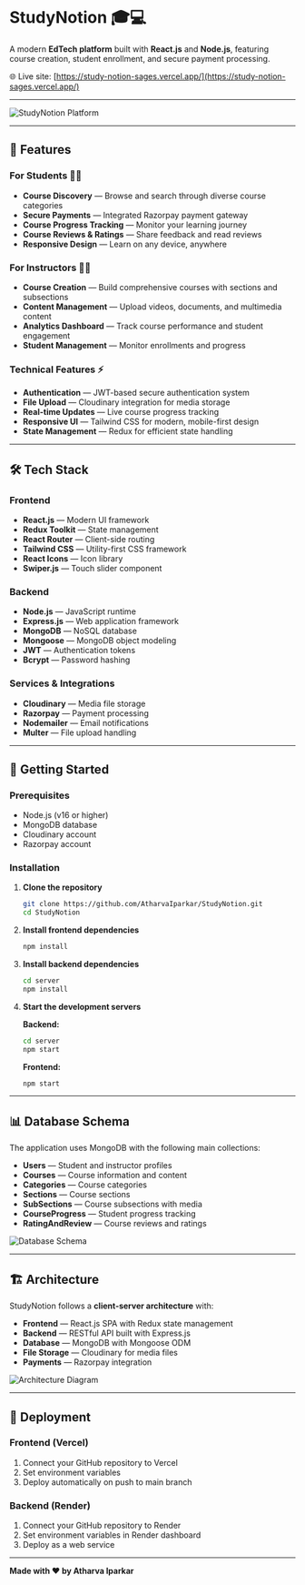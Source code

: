 # StudyNotion 🎓💻

A modern **EdTech platform** built with **React.js** and **Node.js**, featuring course creation, student enrollment, and secure payment processing.

🌐 Live site: [https://study-notion-sages.vercel.app/](https://study-notion-sages.vercel.app/)

---

![StudyNotion Platform](images/mainpage.png)

---

## 🚀 Features

### For Students 👨‍🎓
- **Course Discovery** — Browse and search through diverse course categories
- **Secure Payments** — Integrated Razorpay payment gateway
- **Course Progress Tracking** — Monitor your learning journey
- **Course Reviews & Ratings** — Share feedback and read reviews
- **Responsive Design** — Learn on any device, anywhere

### For Instructors 👨‍🏫
- **Course Creation** — Build comprehensive courses with sections and subsections
- **Content Management** — Upload videos, documents, and multimedia content
- **Analytics Dashboard** — Track course performance and student engagement
- **Student Management** — Monitor enrollments and progress

### Technical Features ⚡
- **Authentication** — JWT-based secure authentication system
- **File Upload** — Cloudinary integration for media storage
- **Real-time Updates** — Live course progress tracking
- **Responsive UI** — Tailwind CSS for modern, mobile-first design
- **State Management** — Redux for efficient state handling

---

## 🛠️ Tech Stack

### Frontend
- **React.js** — Modern UI framework
- **Redux Toolkit** — State management
- **React Router** — Client-side routing
- **Tailwind CSS** — Utility-first CSS framework
- **React Icons** — Icon library
- **Swiper.js** — Touch slider component

### Backend
- **Node.js** — JavaScript runtime
- **Express.js** — Web application framework
- **MongoDB** — NoSQL database
- **Mongoose** — MongoDB object modeling
- **JWT** — Authentication tokens
- **Bcrypt** — Password hashing

### Services & Integrations
- **Cloudinary** — Media file storage
- **Razorpay** — Payment processing
- **Nodemailer** — Email notifications
- **Multer** — File upload handling
  
---

## 🚀 Getting Started

### Prerequisites
- Node.js (v16 or higher)
- MongoDB database
- Cloudinary account
- Razorpay account

### Installation

1. **Clone the repository**
   ```bash
   git clone https://github.com/AtharvaIparkar/StudyNotion.git
   cd StudyNotion
   ```

2. **Install frontend dependencies**
   ```bash
   npm install
   ```

3. **Install backend dependencies**
   ```bash
   cd server
   npm install
   ```

4. **Start the development servers**

   **Backend:**
   ```bash
   cd server
   npm start
   ```

   **Frontend:**
   ```bash
   npm start
   ```

---

## 📊 Database Schema

The application uses MongoDB with the following main collections:

- **Users** — Student and instructor profiles
- **Courses** — Course information and content
- **Categories** — Course categories
- **Sections** — Course sections
- **SubSections** — Course subsections with media
- **CourseProgress** — Student progress tracking
- **RatingAndReview** — Course reviews and ratings

![Database Schema](images/schema.png)

---

## 🏗️ Architecture

StudyNotion follows a **client-server architecture** with:

- **Frontend** — React.js SPA with Redux state management
- **Backend** — RESTful API built with Express.js
- **Database** — MongoDB with Mongoose ODM
- **File Storage** — Cloudinary for media files
- **Payments** — Razorpay integration

![Architecture Diagram](images/architecture.png)

---

## 🚀 Deployment

### Frontend (Vercel)
1. Connect your GitHub repository to Vercel
2. Set environment variables
3. Deploy automatically on push to main branch

### Backend (Render)
1. Connect your GitHub repository to Render
2. Set environment variables in Render dashboard
3. Deploy as a web service

---

**Made with ❤️ by Atharva Iparkar**
